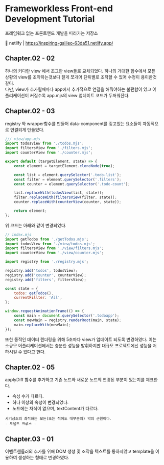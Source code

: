 # Frameworkless Front-end Development Tutorial

프레임워크 없는 프론트엔드 개발을 따라가는 저장소

🔗 netlify | https://inspiring-galileo-63da51.netlify.app/

## Chapter.02 - 02

하나의 커다란 view 에서 조그만 view들로 교체되었다.
하나의 거대한 함수에서 모든 상황의 view를 조작하는것보다 잘게 쪼개어 단위별로 조작할 수 있어 수정이 용이한것같다.\
다만, view가 추가될때마다 app에서 추가적으로 연결을 해줘야하는 불편함이 있고 어플리케이션이 커질수록 app.mjs의 view 업데이트 코드가 두꺼워진다.

## Chapter.02 - 03

registry 와 wrapper함수를 만들어 data-component를 갖고있는 요소들이 자동적으로 연결되게 만들었다.

```javascript
/// view/app.mjs
import todosView from './todos.mjs';
import filtersView from './filters.mjs';
import counterView from './counter.mjs';

export default (targetElement, state) => {
    const element = targetElement.cloneNode(true);

    const list = element.querySelector('.todo-list');
    const filter = element.querySelector('.filters');
    const counter = element.querySelector('.todo-count');

    list.replaceWith(todosView(list, state));
    filter.replaceWith(filtersView(filter, state));
    counter.replaceWith(counterView(counter, state));

    return element;
};
```

위 코드는 아래와 같이 변경되었다.

```javascript
// index.mjs
import getTodos from './getTodos.mjs';
import todosView from './view/todos.mjs';
import filtersView from './view/filters.mjs';
import counterView from './view/counter.mjs';

import registry from './registry.mjs';

registry.add('todos', todosView);
registry.add('counter', counterView);
registry.add('filters', filtersView);

const state = {
    todos: getTodos(),
    currentFillter: 'All',
};

window.requestAnimationFrame(() => {
    const main = document.querySelector('.todoapp');
    const newMain = registry.renderRoot(main, state);
    main.replaceWith(newMain);
});
```

또한 동적인 데이터 렌더링을 위해 5초마다 view가 업데이트 되도록 변경하였다.
이는 소규모 어플리케이션에서는 충분한 성능을 발휘하지만 대규모 프로젝트에선 성능을 저하시킬 수 있다고 한다.

## Chapter.02 - 05

applyDiff 함수를 추가하고 기존 노드와 새로운 노드의 변경된 부분이 있는지를 체크한다.

-   속성 수가 다르다.
-   하나 이상의 속성이 변경되었다.
-   노드에는 자식이 없으며, textContent가 다르다.

```
시기상조의 최적화는 모든(또는 적어도 대부분의) 악의 근원이다.
- 도널드 크루스 -
```

## Chapter.03 - 01

이벤트핸들러의 추가를 위해 DOM 생성 및 조작을 텍스트를 통하지않고 template을 이용하여 생성하는 형태로 변경하였다.
